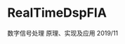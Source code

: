 <!--
 * @Author: wyp
 * @Date: 2019-11-05 19:21:04
 * @LastEditTime: 2019-11-06 09:04:23
 * @LastEditors: Please set LastEditors
 * @Description: In User Settings Edit
 * @FilePath: \RealTimeDspFIA\README.md
 -->
# RealTimeDspFIA
数字信号处理 原理、实现及应用 2019/11